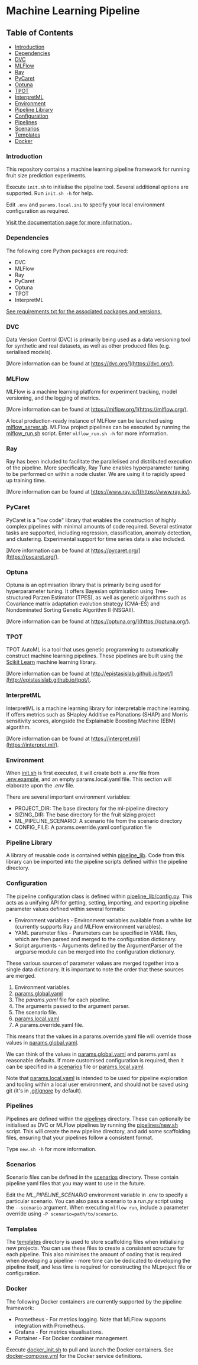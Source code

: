 # Machine Learning Pipeline

## Table of Contents  

* [Introduction](#introduction) 
* [Dependencies](#dependencies) 
* [DVC](#dvc) 
* [MLFlow](#mlflow) 
* [Ray](#ray) 
* [PyCaret](#pycaret) 
* [Optuna](#optuna) 
* [TPOT](#tpot) 
* [InterpretML](#interpretml) 
* [Environment](#environment) 
* [Pipeline Library](#pipeline-library) 
* [Configuration](#configuration) 
* [Pipelines](#pipelines) 
* [Scenarios](#scenarios) 
* [Templates](#templates) 
* [Docker](#docker) 

### Introduction

This repository contains a machine learning pipeline framework for running fruit size prediction experiments.

Execute `init.sh` to initialise the pipeline tool. Several additional options are supported. Run `init.sh -h` for help.

Edit `.env` and `params.local.ini` to specify your local environment configuration as required.

[Visit the documentation page for more information.](https://planttech.atlassian.net/wiki/spaces/EK3/pages/9994731521/User+manual).

### Dependencies

The following core Python packages are required:

* DVC
* MLFlow
* Ray
* PyCaret
* Optuna
* TPOT
* InterpretML

[See requirements.txt for the associated packages and versions.](requirements.txt)

### DVC

Data Version Control (DVC) is primarily being used as a data versioning tool for synthetic and real datasets, as well as other produced files (e.g. serialised models).

[More information can be found at https://dvc.org/](https://dvc.org/).

### MLFlow

MLFlow is a machine learning platform for experiment tracking, model versioning, and the logging of metrics.

[More information can be found at https://mlflow.org/](https://mlflow.org/).

A local production-ready instance of MLFlow can be launched using [mlflow_server.sh](mlflow_local/mlflow_server.sh). MLFlow project pipelines can be executed by running the [mlflow_run.sh](mlflow_local/mlflow_run.sh) script. Enter `mlflow_run.sh -h` for more information.

### Ray

Ray has been included to facilitate the parallelised and distributed execution of the pipeline. More specifically, Ray Tune enables hyperparameter tuning to be performed on within a node cluster. We are using it to rapidly speed up training time.

[More information can be found at https://www.ray.io/](https://www.ray.io/).

### PyCaret

PyCaret is a "low code" library that enables the construction of highly complex pipelines with minimal amounts of code required. Several estimator tasks are supported, including regression, classification, anomaly detection, and clustering. Experimental support for time series data is also included.

[More information can be found at https://pycaret.org/](https://pycaret.org/).

### Optuna

Optuna is an optimisation library that is primarily being used for hyperparameter tuning. It offers Bayesian optimisation using Tree-structured Parzen Estimator (TPES), as well as genetic algorithms such as Covariance matrix adaptation evolution strategy (CMA-ES) and Nondominated Sorting Genetic Algorithm II (NSGAII).

[More information can be found at https://optuna.org/](https://optuna.org/).

### TPOT

TPOT AutoML is a tool that uses genetic programming to automatically construct machine learning pipelines. These pipelines are built using the [Scikit Learn](https://scikit-learn.org/) machine learning library. 

[More information can be found at http://epistasislab.github.io/tpot/](http://epistasislab.github.io/tpot/).

### InterpretML

InterpretML is a machine learning library for interpretable machine learning. If offers metrics such as SHapley Additive exPlanations (SHAP) and Morris sensitivity scores, alongside the Explainable Boosting Machine (EBM) algorithm.

[More information can be found at https://interpret.ml/](https://interpret.ml/).

### Environment

When [init.sh](init.sh) is first executed, it will create both a *.env* file from [.env.example](.env.example), and an empty params.local.yaml file. This section will elaborate upon the *.env* file.

There are several important environment variables:

* PROJECT_DIR: The base directory for the ml-pipeline directory
* SIZING_DIR: The base directory for the fruit sizing project
* ML_PIPELINE_SCENARIO: A scenario file from the scenario directory
* CONFIG_FILE: A params.override.yaml configuration file

### Pipeline Library

A library of reusable code is contained within [pipeline_lib](pipeline_lib). Code from this library can be imported into the pipeline scripts defined within the pipeline directory.

### Configuration

The pipeline configuration class is defined within [pipeline_lib/config.py](pipeline_lib/config.py). This acts as a unifying API for getting, setting, importing, and exporting pipeline parameter values defined within several formats:

* Environment variables - Environment variables available from a white list (currently supports Ray and MLFlow environment variables).
* YAML parameter files - Parameters can be specified in YAML files, which are then parsed and merged to the configuration dictionary.
* Script arguments - Arguments defined by the ArgumentParser of the argparse module can be merged into the configuration dictionary.

These various sources of parameter values are merged together into a single data dictionary. It is important to note the order that these sources are merged.

1. Environment variables.
2. [params.global.yaml](params.global.yaml)
3. The *params.yaml* file for each pipeline.
4. The arguments passed to the argument parser.
5. The scenario file.
6. [params.local.yaml](params.local.yaml)
7. A params.override.yaml file.

This means that the values in a params.override.yaml file will override those values in [params.global.yaml](params.global.yaml). 

We can think of the values in [params.global.yaml](params.global.yaml) and params.yaml as reasonable defaults. If more customised configuration is required, then it can be specified in a [scenarios](scenarios) file or [params.local.yaml](params.local.yaml). 

Note that [params.local.yaml](params.local.yaml) is intended to be used for pipeline exploration and tooling within a local user environment, and should not be saved using git (it's in [.gitignore](.gitignore) by default).

### Pipelines

Pipelines are defined within the [pipelines](pipelines) directory. These can optionally be initialised as DVC or MLFlow pipelines by running the [pipelines/new.sh](pipelines/new.sh) script. This will create the new pipeline directory, and add some scaffolding files, ensuring that your pipelines follow a consistent format. 

Type `new.sh -h` for more information.

### Scenarios

Scenario files can be defined in the [scenarios](scenarios) directory. These contain pipeline yaml files that you may want to use in the future.

Edit the *ML_PIPELINE_SCENARIO* environment variable in .env to specify a particular scenario. You can also pass a scenario to a *run.py* script using the `--scenario` argument. When executing `mlflow run`, include a parameter override using `-P scenario=path/to/scenario`. 

### Templates

The [templates](templates) directory is used to store scaffolding files when initialising new projects. You can use these files to create a consistent scructure for each pipeline. This also minimises the amount of coding that is required when developing a pipeline - more time can be dedicated to developing the pipeline itself, and less time is required for constructing the MLproject file or configuration.

### Docker

The following Docker containers are currently supported by the pipeline framework:

* Prometheus - For metrics logging. Note that MLFlow supports integration with Prometheus.
* Grafana - For metrics visualisations.
* Portainer - For Docker container management.

Execute [docker_init.sh](docker_init.sh) to pull and launch the Docker containers. See [docker-compose.yml](docker-compose.yml) for the Docker service definitions.
